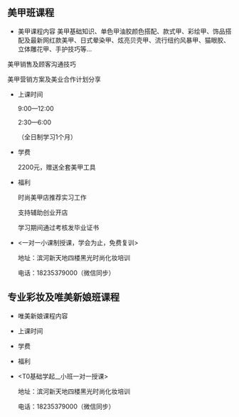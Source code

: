 ## 美甲班课程

*  美甲课程内容
  	美甲基础知识、单色甲油胶颜色搭配、款式甲、彩绘甲、饰品搭配及最新网红款美甲、日式晕染甲、炫亮贝壳甲、流行纽约风暴甲、猫眼胶、立体雕花甲、手护技巧等...

  美甲销售及顾客沟通技巧

  美甲营销方案及美业合作计划分享

* 上课时间

  9:00—12:00

  2:30—6:00

  （全日制学习1个月）

* 学费

  2200元，赠送全套美甲工具

* 福利

  时尚美甲店推荐实习工作

  支持辅助创业开店

  学习期间通过考核发毕业证书

* <一对一小课制授课，学会为止，免费复训>

  地址：滨河新天地四楼黑光时尚化妆培训

  电话：18235379000（微信同步）

## 专业彩妆及唯美新娘班课程

* 唯美新娘课程内容

* 上课时间

* 学费

* 福利

* <T0基础学起__小班一对一授课>

  地址：滨河新天地四楼黑光时尚化妆培训

  电话：18235379000（微信同步）